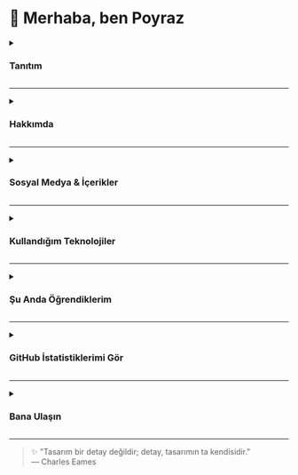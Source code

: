 <h1 align="left">👋 Merhaba, ben Poyraz</h1>

<details close>
<summary><h3>Tanıtım</h3></summary>

<p align="left">
UI/UX tasarımı ve yazılım geliştirme konularına tutkuyla bağlı bir geliştiriciyim. <br/>
Özellikle <strong>Next.js</strong> ve <strong>Tailwind CSS</strong> kullanarak modern ve kullanıcı dostu arayüzler geliştiriyorum.
</p>

</details>

---

<details close>
<summary><h3>Hakkımda</h3></summary>

Merhaba, ben Poyraz. Küçük yaşlardan beri dijital ürünlerin nasıl çalıştığını merak ettim. Bugün bu merakım, kullanıcı deneyimini merkeze alan yazılım çözümleri üretmeye dönüştü. Full-stack geliştirme, arayüz tasarımı ve dijital içerik üretimiyle ilgileniyorum. Üretmeyi, öğrenmeyi ve paylaşmayı seviyorum.

</details>

---

<details close>
<summary><h3>Sosyal Medya & İçerikler</h3></summary>

<div align="left">
  <a href="https://www.linkedin.com/in/poyrazavsever/" target="_blank">
    <img src="https://img.shields.io/badge/LinkedIn-0077B5?style=for-the-badge&logo=linkedin&logoColor=white" height="24" />
  </a>
  <a href="https://www.instagram.com/pavori_/" target="_blank">
    <img src="https://img.shields.io/badge/Instagram%20(Pavori)-E4405F?style=for-the-badge&logo=instagram&logoColor=white" height="24" />
  </a>
  <a href="https://medium.com/@poyrazavsever" target="_blank">
    <img src="https://img.shields.io/badge/Medium-12100E?style=for-the-badge&logo=medium&logoColor=white" height="24" />
  </a>
  <a href="https://www.pavsever.com/" target="_blank">
    <img src="https://img.shields.io/badge/Website-0f9d58?style=for-the-badge&logo=google-chrome&logoColor=white" height="24" />
  </a>
  <a href="https://www.instagram.com/patitekno/" target="_blank">
    <img src="https://img.shields.io/badge/Instagram%20(Patitekno)-E4405F?style=for-the-badge&logo=instagram&logoColor=white" height="24" />
  </a>
  <a href="http://youtube.com/@patitekno" target="_blank">
    <img src="https://img.shields.io/badge/YouTube%20(Patitekno)-FF0000?style=for-the-badge&logo=youtube&logoColor=white" height="24" />
  </a>
  <a href="https://www.behance.net/slayeras" target="_blank">
    <img src="https://img.shields.io/badge/Behance-1769ff?style=for-the-badge&logo=behance&logoColor=white" height="24" />
  </a>
  <a href="https://www.buymeacoffee.com/poyrazavsever" target="_blank">
    <img src="https://img.shields.io/badge/Buy%20Me%20a%20Coffee-FFDD00?style=for-the-badge&logo=buy-me-a-coffee&logoColor=black" height="24" />
  </a>
</div>

</details>

---

<details close>
<summary><h3>Kullandığım Teknolojiler</h3></summary>

<div align="left">
  <img src="https://skillicons.dev/icons?i=py" height="32" />
  <img width="8" />
  <img src="https://skillicons.dev/icons?i=js" height="32" />
  <img width="8" />
  <img src="https://skillicons.dev/icons?i=ts" height="32" />
</div>

<div align="left">
  <img src="https://skillicons.dev/icons?i=html" height="32" />
  <img width="8" />
  <img src="https://skillicons.dev/icons?i=css" height="32" />
  <img width="8" />
  <img src="https://skillicons.dev/icons?i=sass" height="32" />
  <img width="8" />
  <img src="https://skillicons.dev/icons?i=tailwind" height="32" />
  <img width="8" />
  <img src="https://skillicons.dev/icons?i=bootstrap" height="32" />
  <img width="8" />
  <img src="https://skillicons.dev/icons?i=materialui" height="32" />
  <img width="8" />
  <img src="https://skillicons.dev/icons?i=react" height="32" />
  <img width="8" />
  <img src="https://skillicons.dev/icons?i=nextjs" height="32" />
  <img width="8" />
  <img src="https://skillicons.dev/icons?i=vue" height="32" />
  <img width="8" />
  <img src="https://skillicons.dev/icons?i=nuxtjs" height="32" />
  <img width="8" />
  <img src="https://skillicons.dev/icons?i=svelte" height="32" />
  <img width="8" />
  <img src="https://skillicons.dev/icons?i=redux" height="32" />
  <img width="8" />
  <img src="https://skillicons.dev/icons?i=pug" height="32" />
</div>

<div align="left">
  <img src="https://skillicons.dev/icons?i=nodejs" height="32" />
  <img width="8" />
  <img src="https://skillicons.dev/icons?i=express" height="32" />
  <img width="8" />
  <img src="https://skillicons.dev/icons?i=nestjs" height="32" />
  <img width="8" />
  <img src="https://skillicons.dev/icons?i=fastapi" height="32" />
  <img width="8" />
  <img src="https://skillicons.dev/icons?i=firebase" height="32" />
  <img width="8" />
  <img src="https://skillicons.dev/icons?i=supabase" height="32" />
  <img width="8" />
  <img src="https://skillicons.dev/icons?i=sqlite" height="32" />
  <img width="8" />
  <img src="https://skillicons.dev/icons?i=mysql" height="32" />
  <img width="8" />
  <img src="https://skillicons.dev/icons?i=mongodb" height="32" />
</div>

<div align="left">
  <img src="https://skillicons.dev/icons?i=figma" height="32" />
  <img width="8" />
  <img src="https://skillicons.dev/icons?i=sketchup" height="32" />
  <img width="8" />
  <img src="https://skillicons.dev/icons?i=xd" height="32" />
  <img width="8" />
  <img src="https://skillicons.dev/icons?i=ps" height="32" />
</div>

<div align="left">
  <img src="https://skillicons.dev/icons?i=vercel" height="32" />
  <img width="8" />
  <img src="https://skillicons.dev/icons?i=git" height="32" />
  <img width="8" />
  <img src="https://skillicons.dev/icons?i=gitlab" height="32" />
  <img width="8" />
  <img src="https://skillicons.dev/icons?i=github" height="32" />
  <img width="8" />
  <img src="https://skillicons.dev/icons?i=vscode" height="32" />
  <img width="8" />
  <img src="https://skillicons.dev/icons?i=visualstudio" height="32" />
</div>

</details>

---

<details close>
<summary><h3>Şu Anda Öğrendiklerim</h3></summary>

- Web performans optimizasyonu üzerine çalışıyorum  
- UI micro-interactions (Framer Motion, GSAP) ile kullanıcı deneyimini güçlendiriyorum  
- .NET ile backend geliştirme ve RESTful API mimarilerini keşfediyorum  
- Yapay zekâ ajanları (AI agents) ile etkileşimli sistemler geliştiriyorum (LangChain, AutoGen, OpenAI SDK gibi araçlarla)

</details>

---

<details>
<summary><h3>GitHub İstatistiklerimi Gör</h3></summary>

<div align="left">
  <img src="https://github-readme-stats.vercel.app/api?username=poyrazavsever&show_icons=true&theme=city_lights&count_private=true&hide_border=false" height="150" />
  <img src="https://github-readme-stats.vercel.app/api/top-langs?username=poyrazavsever&layout=compact&theme=city_lights&hide_border=false&card_width=320&langs_count=5&custom_title=En%20Çok%20Kullandığım%20Diller" height="150" />
  <img src="https://streak-stats.demolab.com?user=poyrazavsever&theme=city_lights&hide_border=false&mode=daily" height="150" />
</div>

</details>

---

<details close>
<summary><h3>Bana Ulaşın</h3></summary>

Her türlü işbirliği, soru ya da sohbet için bana ulaşmaktan çekinmeyin!  
📧 poyrazavsever@gmail.com

</details>

---

> ✨ "Tasarım bir detay değildir; detay, tasarımın ta kendisidir."  
> — Charles Eames
